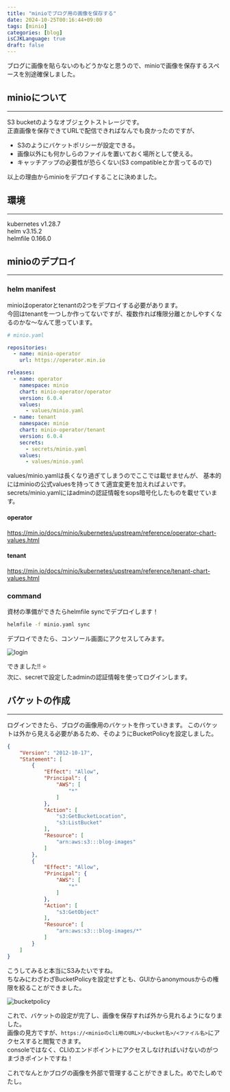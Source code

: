 ```yaml
---
title: "minioでブログ用の画像を保存する"
date: 2024-10-25T00:16:44+09:00
tags: [minio]
categories: [blog]
isCJKLanguage: true
draft: false
---
```


ブログに画像を貼らないのもどうかなと思うので、minioで画像を保存するスペースを別途確保しました。  

## minioについて

---

S3 bucketのようなオブジェクトストレージです。  
正直画像を保存できてURLで配信できればなんでも良かったのですが、  

- S3のようにバケットポリシーが設定できる。
- 画像以外にも何かしらのファイルを置いておく場所として使える。
- キャッチアップの必要性が恐らくない(S3 compatibleとか言ってるので)

以上の理由からminioをデプロイすることに決めました。

## 環境

---

kubernetes v1.28.7  
helm v3.15.2  
helmfile 0.166.0  

## minioのデプロイ

---

### helm manifest

minioはoperatorとtenantの2つをデプロイする必要があります。  
今回はtenantを一つしか作ってないですが、複数作れば権限分離とかしやすくなるのかな〜なんて思っています。

```yaml
# minio.yaml

repositories:
  - name: minio-operator
    url: https://operator.min.io

releases:
  - name: operator
    namespace: minio
    chart: minio-operator/operator
    version: 6.0.4
    values:
      - values/minio.yaml
  - name: tenant
    namespace: minio
    chart: minio-operator/tenant
    version: 6.0.4
    secrets:
      - secrets/minio.yaml
    values:
      - values/minio.yaml
```

values/minio.yamlは長くなり過ぎてしまうのでここでは載せませんが、
基本的にはminioの公式valuesを持ってきて適宜変更を加えればよいです。  
secrets/minio.yamlにはadminの認証情報をsops暗号化したものを載せています。

#### operator

<https://min.io/docs/minio/kubernetes/upstream/reference/operator-chart-values.html>

#### tenant

<https://min.io/docs/minio/kubernetes/upstream/reference/tenant-chart-values.html>

### command

資材の準備ができたらhelmfile syncでデプロイします！

```cmd
helmfile -f minio.yaml sync
```

デプロイできたら、コンソール画面にアクセスしてみます。

![login](https://minio.supaperman.net/blog-images/Capture-2024-10-31-013139.png)

できました!! :star:  
次に、secretで設定したadminの認証情報を使ってログインします。

## バケットの作成

---

ログインできたら、ブログの画像用のバケットを作っていきます。
このバケットは外から見える必要があるため、そのようにBucketPolicyを設定しました。

```json
{
    "Version": "2012-10-17",
    "Statement": [
        {
            "Effect": "Allow",
            "Principal": {
                "AWS": [
                    "*"
                ]
            },
            "Action": [
                "s3:GetBucketLocation",
                "s3:ListBucket"
            ],
            "Resource": [
                "arn:aws:s3:::blog-images"
            ]
        },
        {
            "Effect": "Allow",
            "Principal": {
                "AWS": [
                    "*"
                ]
            },
            "Action": [
                "s3:GetObject"
            ],
            "Resource": [
                "arn:aws:s3:::blog-images/*"
            ]
        }
    ]
}
```

こうしてみると本当にS3みたいですね。  
ちなみにわざわざBucketPolicyを設定せずとも、GUIからanonymousからの権限を絞ることができました。

![bucketpolicy](https://minio.supaperman.net/blog-images/Capture-2024-10-31-014602.png)

これで、バケットの設定が完了し、画像を保存すれば外から見れるようになりました。  
画像の見方ですが、`https://<minioのcli用のURL>/<bucket名>/<ファイル名>`にアクセスすると閲覧できます。  
consoleではなく、CLIのエンドポイントにアクセスしなければいけないのがつまづきポイントですね！

これでなんとかブログの画像を外部で管理することができました。めでたしめでたし。
